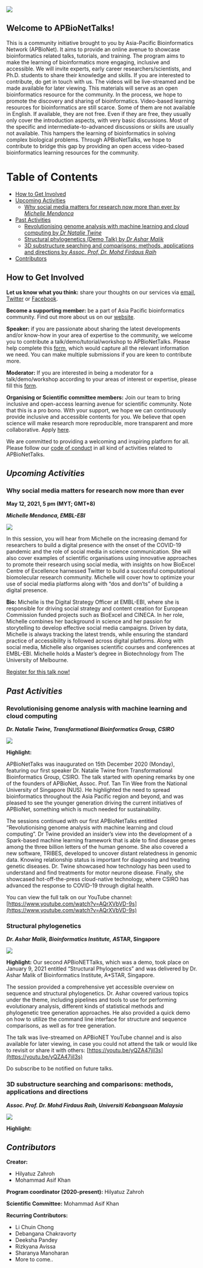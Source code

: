 <img src="APBioNET-Talks_small.jpg"> 

## **Welcome to APBioNetTalks!** 
This is a community initiative brought to you by Asia-Pacific Bioinformatics Network (APBioNet). It aims to provide an online avenue to showcase bioinformatics related talks, tutorials, and training. The program aims to make the learning of bioinformatics more engaging, inclusive and accessible. We will invite experts, early career researchers/scientists, and Ph.D. students to share their knowledge and skills. If you are interested to contribute, do get in touch with us. The videos will be live-streamed and be made available for later viewing. This materials will serve as an open bioinformatics resource for the community. In the process, we hope to promote the discovery and sharing of bioinformatics. Video-based learning resources for bioinformatics are still scarce. Some of them are not available in English. If available, they are not free. Even if they are free, they usually only cover the introduction aspects, with very basic discussions. Most of the specific and intermediate-to-advanced discussions or skills are usually not available. This hampers the learning of bioinformatics in solving complex biological problems. Through APBioNetTalks, we hope to contribute to bridge this gap by providing an open access video-based bioinformatics learning resources for the community.

Table of Contents
====================
- [How to Get Involved](#how-to-get-involved)
- [Upcoming Activities](#upcoming-activities)
    + [Why social media matters for research now more than ever by *Michelle Mendonca*](#why-social-media-matters-for-research-now-more-than-ever)
- [Past Activities](#past-activities)
    + [Revolutionising genome analysis with machine learning and cloud computing by *Dr Natalie Twine*](#revolutionising-genome-analysis-with-machine-learning-and-cloud-computing)
    + [Structural phylogenetics (Demo Talk) by *Dr Ashar Malik*](#structural-phylogenetics)
    + [3D substructure searching and comparisons: methods, applications and directions by *Assoc. Prof. Dr. Mohd Firdaus Raih*](#3d-substructure-searching-and-comparisons--methods--applications-and-directions)
- [Contributors](#contributors)


## **How to Get Involved** 
**Let us know what you think:** share your thoughts on our services via [email](secretariat@apbionet.org), [Twitter](https://twitter.com/APBioNetorg) or [Facebook](https://web.facebook.com/apbionet). 

**Become a supporting member:** be a part of Asia Pacific bioinformatics community. Find out more about us on our [website](http://www.apbionet.org/). 

**Speaker:** if you are passionate about sharing the latest developments and/or know-how in your area of expertise to the community, we welcome you to contribute a talk/demo/tutorial/workshop to APBioNetTalks. Please help complete this [form](https://bit.ly/APBioNetTalksForm2), which would capture all the relevant information we need. You can make multiple submissions if you are keen to contribute more. 

**Moderator:** If you are interested in being a moderator for a talk/demo/workshop according to your areas of interest or expertise, please fill this [form](https://bit.ly/APBioNetTalksForm2). 

**Organising or Scientific committee members:** Join our team to bring inclusive and open-access learning avenue for scientific community. Note that this is a pro bono. With your support, we hope we can continuously provide inclusive and accessible contents for you. We believe that open science will make research more reproducible, more transparent and more collaborative. Apply [here](https://bit.ly/APBioNetTalksForm2). 

We are committed to providing a welcoming and inspiring platform for all. Please follow our [code of conduct](https://apbtalks.apbionet.org/code-of-conduct/) in all kind of activities related to APBioNetTalks.

## *Upcoming Activities*

### Why social media matters for research now more than ever
**May 12, 2021, 5 pm (MYT; GMT+8)**

***Michelle Mendonca, EMBL-EBI***

<img src="APBioNet_Talks_4_advert.jpg">

In this session, you will hear from Michelle on the increasing demand for researchers to build a digital presence with the onset of the COVID-19 pandemic and the role of social media in science communication. She will also cover examples of scientific organisations using innovative approaches to promote their research using social media, with insights on how BioExcel Centre of Excellence harnessed Twitter to build a successful computational biomolecular research community. Michelle will cover how to optimize your use of social media platforms along with “dos and don’ts” of building a digital presence. 

**Bio:**
Michelle is the Digital Strategy Officer at EMBL-EBI, where she is responsible for driving social strategy and content creation for European Commission funded projects such as BioExcel and CINECA. In her role, Michelle combines her background in science and her passion for storytelling to develop effective social media campaigns. Driven by data, Michelle is always tracking the latest trends, while ensuring the standard practice of accessibility is followed across digital platforms. Along with social media, Michelle also organises scientific courses and conferences at EMBL-EBI. Michelle holds a Master’s degree in Biotechnology from The University of Melbourne.

[Register for this talk now!](https://bit.ly/APBioNETTalks4)


## *Past Activities*

### Revolutionising genome analysis with machine learning and cloud computing
***Dr. Natalie Twine, Transformational Bioinformatics Group, CSIRO*** 

<img src="APBtalks1.jpg">

**Highlight:**

APBioNetTalks was inaugurated on 15th December 2020 (Monday), featuring our first speaker Dr. Natalie Twine from Transformational Bioinformatics Group, CSIRO. The talk started with opening remarks by one of the founders of APBioNet, Assoc. Prof. Tan Tin Wee from the National University of Singapore (NUS). He highlighted the need to spread bioinformatics throughout the Asia Pacific region and beyond, and was pleased to see the younger generation driving the current initiatives of APBioNet, something which is much needed for sustainability.

The sessions continued with our first APBioNetTalks entitled “Revolutionising genome analysis with machine learning and cloud computing”. Dr Twine provided an insider’s view into the development of a Spark-based machine learning framework that is able to find disease genes among the three billion letters of the human genome. She also covered a new software, TRIBES, developed to uncover distant relatedness in genomic data. Knowing relationship status is important for diagnosing and treating genetic diseases. Dr. Twine showcased how technology has been used to understand and find treatments for motor neurone disease. Finally, she showcased hot-off-the-press cloud-native technology, where CSIRO has advanced the response to COVID-19 through digital health.

You can view the full talk on our YouTube channel: [https://www.youtube.com/watch?v=AQrXVbVD-9s](https://www.youtube.com/watch?v=AQrXVbVD-9s)

### Structural phylogenetics
***Dr. Ashar Malik, Bioinformatics Institute, A*STAR, Singapore**

<img src="APBTalks2%20ad.jpg">

**Highlight:**
Our second APBioNETTalks, which was a demo, took place on January 9, 2021 entitled “Structural Phylogenetics” and was delivered by Dr. Ashar Malik of Bioinformatics Institute, A*STAR, Singapore.

The session provided a comprehensive yet accessible overview on sequence and structural phylogenetics. Dr. Ashar covered various topics under the theme, including pipelines and tools to use for performing evolutionary analysis, different kinds of statistical methods and phylogenetic tree generation approaches. He also provided a quick demo on how to utilize the command line interface for structure and sequence comparisons, as well as for tree generation.

The talk was live-streamed on APBioNET YouTube channel and is also available for later viewing, in case you could not attend the talk or would like to revisit or share it with others: [https://youtu.be/yQZA47jiI3s](https://youtu.be/yQZA47jiI3s)

Do subscribe to be notified on future talks.

### 3D substructure searching and comparisons: methods, applications and directions
***Assoc. Prof. Dr. Mohd Firdaus Raih, Universiti Kebangsaan Malaysia***

<img src="APBioNETTalks3_Rev3.png">

**Highlight:**



## *Contributors*
**Creator:** 
- Hilyatuz Zahroh
- Mohammad Asif Khan

**Program coordinator (2020-present):**
Hilyatuz Zahroh

**Scientific Committee:**
Mohammad Asif Khan

**Recurring Contributors:**
- Li Chuin Chong
- Debangana Chakravorty 
- Deeksha Pandey
- Rizkyana Avissa
- Sharanya Manoharan
- More to come..
